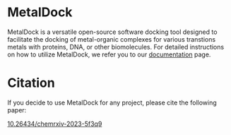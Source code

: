 
# MetalDock 

MetalDock is a versatile open-source software docking tool designed to facilitate the docking of metal-organic complexes for various transtions metals with proteins, DNA, or other biomolecules. For detailed instructions on how to utilize MetalDock, we refer you to our [documentation](https://metaldock.readthedocs.io/en/latest/) page.   

# Citation

If you decide to use MetalDock for any project, please cite the following paper: 

[10.26434/chemrxiv-2023-5f3q9](https://chemrxiv.org/engage/chemrxiv/article-details/65252ef68bab5d2055071cb0)
